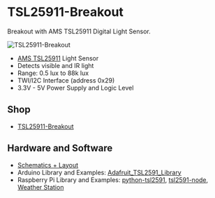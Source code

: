 # TSL25911-Breakout
Breakout with AMS TSL25911 Digital Light Sensor.

![TSL25911-Breakout](https://github.com/watterott/TSL25911-Breakout/raw/master/hardware/TSL25911-Breakout_v10.jpg)

* [AMS TSL25911](http://ams.com/eng/Products/Light-Sensors/Ambient-Light-Sensors/TSL25911) Light Sensor
* Detects visible and IR light
* Range: 0.5 lux to 88k lux
* TWI/I2C Interface (address 0x29)
* 3.3V - 5V Power Supply and Logic Level


## Shop
* [TSL25911-Breakout](http://www.watterott.com/en/TSL25911-Breakout-visible-and-IR-light-sensor)


## Hardware and Software
* [Schematics + Layout](https://github.com/watterott/TSL25911-Breakout/tree/master/hardware)
* Arduino Library and Examples: [Adafruit_TSL2591_Library](https://github.com/adafruit/Adafruit_TSL2591_Library)
* Raspberry Pi Library and Examples: [python-tsl2591](https://github.com/maxlklaxl/python-tsl2591), [tsl2591-node](https://github.com/bbx10/tsl2591-node), [Weather Station](https://github.com/tisfablab/inmonitor)
